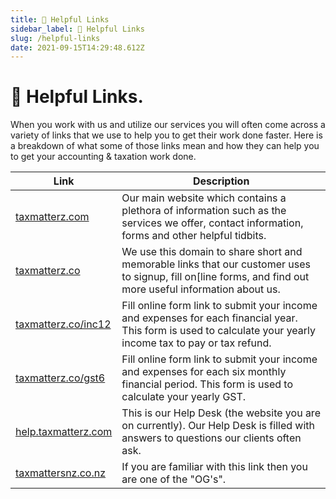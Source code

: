 ```yaml
---
title: 🔗 Helpful Links
sidebar_label: 🔗 Helpful Links
slug: /helpful-links
date: 2021-09-15T14:29:48.612Z
---
```



# 🔗 Helpful Links. 
When you work with us and utilize our services you will often come across a variety of links that we use to help you to get their work done faster. Here is a breakdown of what some of those links mean and how they can help you to get your accounting & taxation work done.

| Link      | Description |
| ----------- | ----------- |
| [taxmatterz.com](https://taxmatterz.com)      | Our main website which contains a plethora of information such as the services we offer, contact information, forms and other helpful tidbits.       |
| [taxmatterz.co](https://taxmatterz.co)   | We use this domain to share short and memorable links that our customer uses to signup, fill on[line forms, and find out more useful information about us.       |
| [taxmatterz.co/inc12](https://taxmatterz.co/inc12)   | Fill online form link to submit your income and expenses for each financial year. This form is used to calculate your yearly income tax to pay or tax refund. |
| [taxmatterz.co/gst6](https://taxmatterz.co/gst6)   | Fill online form link to submit your income and expenses for each six monthly financial period. This form is used to calculate your yearly GST. |
| [help.taxmatterz.com](https://taxmatterz.co/gst6)   | This is our Help Desk (the website you are on currently). Our Help Desk is filled with answers to questions our clients often ask.  |
| [taxmattersnz.co.nz](https://taxmattersnz.co.nz)   | If you are familiar with this link then you are one of the "OG's".       |
